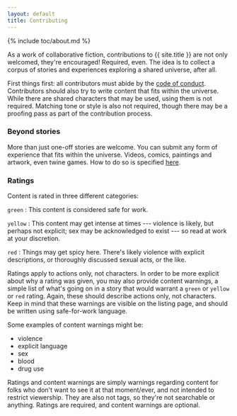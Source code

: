 ```yaml
---
layout: default
title: Contributing
---
```


{% include toc/about.md %}

As a work of collaborative fiction, contributions to {{ site.title }} are not only welcomed, they're encouraged! Required, even. The idea is to collect a corpus of stories and experiences exploring a shared universe, after all.

First things first: all contributors must abide by the [code of conduct](/conduct). Contributors should also try to write content that fits within the universe. While there are shared characters that may be used, using them is not required. Matching tone or style is also not required, though there may be a proofing pass as part of the contribution process.

### Beyond stories

More than just one-off stories are welcome. You can submit any form of experience that fits within the universe. Videos, comics, paintings and artwork, even twine games. How to do so is specified [here](/about/help/beyond-stories).

### Ratings

Content is rated in three different categories:

`green`
:   This content is considered safe for work.

`yellow`
:   This content may get intense at times --- violence is likely, but perhaps not explicit; sex may be acknowledged to exist --- so read at work at your discretion.

`red`
:   Things may get spicy here. There's likely violence with explicit descriptions, or thoroughly discussed sexual acts, or the like.

Ratings apply to actions only, not characters. In order to be more explicit about why a rating was given, you may also provide content warnings, a simple list of what's going on in a story that would warrant a `green` or `yellow` or `red` rating. Again, these should describe actions only, not characters. Keep in mind that these warnings are visible on the listing page, and should be written using safe-for-work language.

Some examples of content warnings might be:

* violence
* explicit language
* sex
* blood
* drug use

Ratings and content warnings are simply warnings regarding content for folks who don't want to see it at that moment/ever, and not intended to restrict viewership. They are also not tags, so they're not searchable or anything. Ratings are required, and content warnings are optional.
